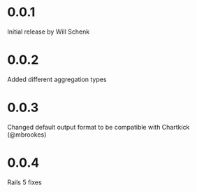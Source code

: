 # 0.0.1

Initial release by Will Schenk

# 0.0.2

Added different aggregation types

# 0.0.3

Changed default output format to be compatible with Chartkick (@mbrookes)

# 0.0.4

Rails 5 fixes